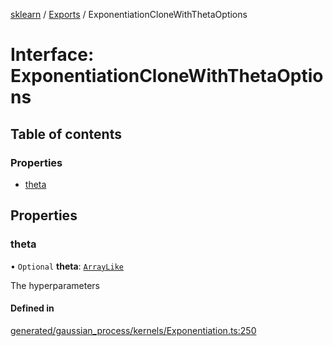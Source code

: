 [sklearn](../readme.md) / [Exports](../modules.md) / ExponentiationCloneWithThetaOptions

# Interface: ExponentiationCloneWithThetaOptions

## Table of contents

### Properties

- [theta](ExponentiationCloneWithThetaOptions.md#theta)

## Properties

### theta

• `Optional` **theta**: [`ArrayLike`](../modules.md#arraylike)

The hyperparameters

#### Defined in

[generated/gaussian_process/kernels/Exponentiation.ts:250](https://github.com/transitive-bullshit/scikit-learn-ts/blob/367336a/packages/sklearn/src/generated/gaussian_process/kernels/Exponentiation.ts#L250)
